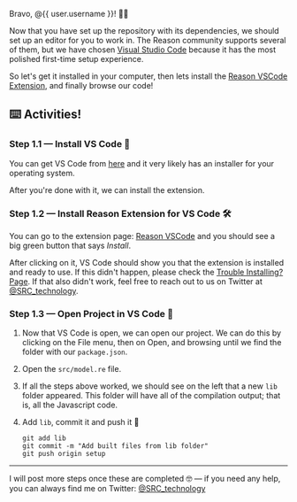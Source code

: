 Bravo, @{{ user.username }}! 🤩👏

Now that you have set up the repository with its dependencies, we should set up an editor for you to work in. The Reason community supports several of them, but we have chosen [Visual Studio Code](https://code.visualstudio.com) because it has the most polished first-time setup experience.

So let's get it installed in your computer, then lets install the [Reason VSCode Extension](https://marketplace.visualstudio.com/items?itemName=jaredly.reason-vscode), and finally browse our code!

## :keyboard: Activities!

### Step 1.1 — Install VS Code 📝

You can get VS Code from [here](https://code.visualstudio.com) and it very likely has an installer for your operating system.

After you're done with it, we can install the extension.

### Step 1.2 — Install Reason Extension for VS Code 🛠

You can go to the extension page: [Reason VSCode](https://marketplace.visualstudio.com/items?itemName=jaredly.reason-vscode) and you should see a big green button that says _Install_.

After clicking on it, VS Code should show you that the extension is installed and ready to use. If this didn't happen, please check the [Trouble Installing? Page](https://aka.ms/vscode_extn_install). If that also didn't work, feel free to reach out to us on Twitter at [@SRC_technology](https://twitter.com/SRC_technology).

### Step 1.3 — Open Project in VS Code 📂

1. Now that VS Code is open, we can open our project. We can do this by clicking on the File menu, then on Open, and browsing until we find the folder with our `package.json`.

2. Open the `src/model.re` file.

3. If all the steps above worked, we should see on the left that a new `lib` folder appeared. This folder will have all of the compilation output; that is, all the Javascript code.

4. Add `lib`, commit it and push it 🙌
   
   ```
   git add lib
   git commit -m "Add built files from lib folder"
   git push origin setup
   ```

----

I will post more steps once these are completed 🤓 — if you need any help, you can always find me on Twitter: [@SRC_technology](https://twitter.com/SRC_technology)
